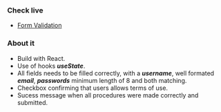 ### Check live
- [Form Validation](https://dotdott.github.io/Form-Validate-REACT/)

### About it
- Build with React.
- Use of hooks ***useState***.
- All fields needs to be filled correctly, with a ***username***, well formated ***email***, ***passwords*** minimum length of 8 and both matching.
- Checkbox confirming that users allows terms of use.
- Sucess message when all procedures were made correctly and submitted.
